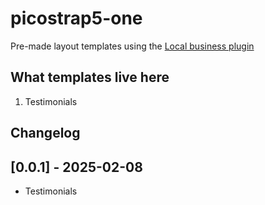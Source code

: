 # picostrap5-one

Pre-made layout templates using the [Local business plugin](https://github.com/sitebuilderone/wp-sitebuilderone)

## What templates live here

1. Testimonials

## Changelog

## [0.0.1] - 2025-02-08

- Testimonials